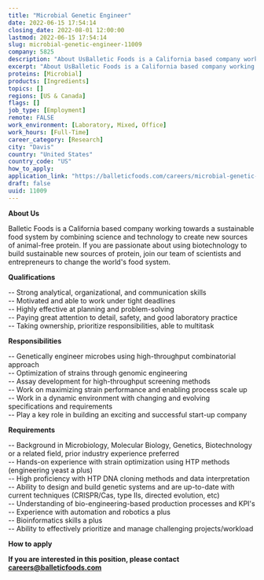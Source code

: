 ```yaml
---
title: "Microbial Genetic Engineer"
date: 2022-06-15 17:54:14
closing_date: 2022-08-01 12:00:00
lastmod: 2022-06-15 17:54:14
slug: microbial-genetic-engineer-11009
company: 5825
description: "About UsBalletic Foods is a California based company working towards a sustainable food system by combining science and technology to create new sources of animal-free protein. If you are passionate about using biotechnology to build sustainable new sources of protein, join our team of scientists and entrepreneurs to change the world’s food system.Qualifications"
excerpt: "About UsBalletic Foods is a California based company working towards a sustainable food system by combining science and technology to create new sources of animal-free protein. If you are passionate about using biotechnology to build sustainable new sources of protein, join our team of scientists and entrepreneurs to change the world’s food system.Qualifications"
proteins: [Microbial]
products: [Ingredients]
topics: []
regions: [US & Canada]
flags: []
job_type: [Employment]
remote: FALSE
work_environment: [Laboratory, Mixed, Office]
work_hours: [Full-Time]
career_category: [Research]
city: "Davis"
country: "United States"
country_code: "US"
how_to_apply: 
application_link: "https://balleticfoods.com/careers/microbial-genetic-engineer/"
draft: false
uuid: 11009
---
```

**About Us**

Balletic Foods is a California based company working towards a
sustainable food system by combining science and technology to create
new sources of animal-free protein. If you are passionate about using
biotechnology to build sustainable new sources of protein, join our team
of scientists and entrepreneurs to change the world's food system.

**Qualifications**

-- Strong analytical, organizational, and communication skills\
-- Motivated and able to work under tight deadlines\
-- Highly effective at planning and problem-solving\
-- Paying great attention to detail, safety, and good laboratory
practice\
-- Taking ownership, prioritize responsibilities, able to multitask

**Responsibilities**

-- Genetically engineer microbes using high-throughput combinatorial
approach\
-- Optimization of strains through genomic engineering\
-- Assay development for high-throughput screening methods\
-- Work on maximizing strain performance and enabling process scale up\
-- Work in a dynamic environment with changing and evolving
specifications and requirements\
-- Play a key role in building an exciting and successful start-up
company

**Requirements**

-- Background in Microbiology, Molecular Biology, Genetics,
Biotechnology or a related field, prior industry experience preferred\
-- Hands-on experience with strain optimization using HTP methods
(engineering yeast a plus)\
-- High proficiency with HTP DNA cloning methods and data
interpretation\
-- Ability to design and build genetic systems and are up-to-date with
current techniques (CRISPR/Cas, type IIs, directed evolution, etc)\
-- Understanding of bio-engineering-based production processes and
KPI's\
-- Experience with automation and robotics a plus\
-- Bioinformatics skills a plus\
-- Ability to effectively prioritize and manage challenging
projects/workload


**How to apply**


**If you are interested in this position, please contact
<careers@balleticfoods.com>**
